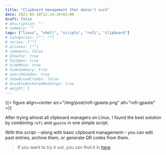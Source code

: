 ```yaml
---
title: "Clipboard management that doesn't suck"
date: 2021-03-10T12:14:34+03:00
draft: false
# description: ""
# summary: ""
tags: ["linux", "shell", "scripts", "rofi", "clipboard"]
# categories: ["", ""]
# series: [""]
# aliases: [""]
# comments: false
# ShowToc: true
# TocOpen: true
# hideMeta: true
# hideSummary: true
# searchHidden: true
# ShowBreadCrumbs: false
# disableAnchoredHeadings: true
# weight: 1
---
```


{{< figure align=center src="/img/post/rofi-gpaste.png" alt="rofi-gpaste" >}}

After trying almost all clipboard managers on Linux, I found the best solution
by combining `rofi` and `gpaste` in one simple script.

<!--more-->

With this script --along with basic clipboard management-- you can edit past
entries, archive them, or generate QR codes from them.

> If you want to try it out, you can find it in [here](https://github.com/yusufaktepe/rofi-gpaste).


